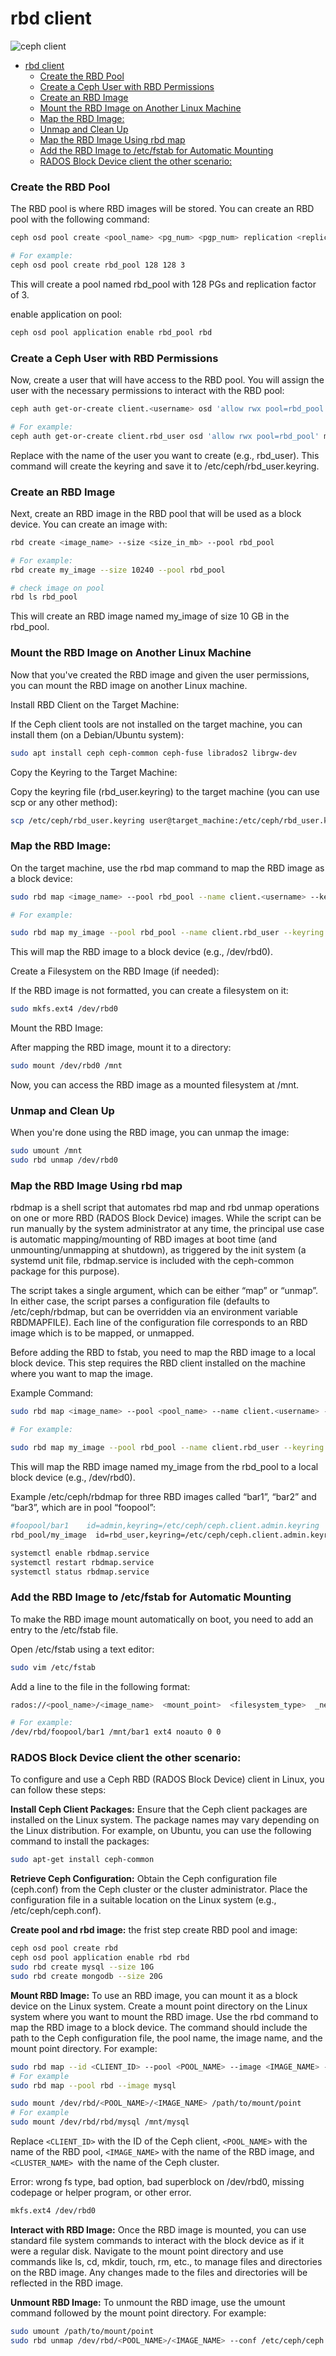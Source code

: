 # rbd client

![ceph client](../images/ceph-arch.jpg)
- [rbd client](#rbd-client)
    - [Create the RBD Pool](#create-the-rbd-pool)
    - [Create a Ceph User with RBD Permissions](#create-a-ceph-user-with-rbd-permissions)
    - [Create an RBD Image](#create-an-rbd-image)
    - [Mount the RBD Image on Another Linux Machine](#mount-the-rbd-image-on-another-linux-machine)
    - [Map the RBD Image:](#map-the-rbd-image)
    - [Unmap and Clean Up](#unmap-and-clean-up)
    - [Map the RBD Image Using rbd map](#map-the-rbd-image-using-rbd-map)
    - [Add the RBD Image to /etc/fstab for Automatic Mounting](#add-the-rbd-image-to-etcfstab-for-automatic-mounting)
    - [RADOS Block Device client the other scenario:](#rados-block-device-client-the-other-scenario)

### Create the RBD Pool
The RBD pool is where RBD images will be stored. You can create an RBD pool with the following command:

```bash
ceph osd pool create <pool_name> <pg_num> <pgp_num> replication <replication_factor>

# For example:
ceph osd pool create rbd_pool 128 128 3
```

This will create a pool named rbd_pool with 128 PGs and replication factor of 3.

enable application on pool:
```bash
ceph osd pool application enable rbd_pool rbd
```

### Create a Ceph User with RBD Permissions
Now, create a user that will have access to the RBD pool. You will assign the user with the necessary permissions to interact with the RBD pool:

```bash
ceph auth get-or-create client.<username> osd 'allow rwx pool=rbd_pool' mon 'allow r' -o /etc/ceph/<username>.keyring

# For example:
ceph auth get-or-create client.rbd_user osd 'allow rwx pool=rbd_pool' mon 'allow r' -o /etc/ceph/rbd_user.keyring
```
Replace <username> with the name of the user you want to create (e.g., rbd_user).
This command will create the keyring and save it to /etc/ceph/rbd_user.keyring.


### Create an RBD Image
Next, create an RBD image in the RBD pool that will be used as a block device. You can create an image with:

```bash
rbd create <image_name> --size <size_in_mb> --pool rbd_pool

# For example:
rbd create my_image --size 10240 --pool rbd_pool

# check image on pool
rbd ls rbd_pool
```
This will create an RBD image named my_image of size 10 GB in the rbd_pool.

### Mount the RBD Image on Another Linux Machine
Now that you've created the RBD image and given the user permissions, you can mount the RBD image on another Linux machine.

Install RBD Client on the Target Machine:

If the Ceph client tools are not installed on the target machine, you can install them (on a Debian/Ubuntu system):

```bash
sudo apt install ceph ceph-common ceph-fuse librados2 librgw-dev
```
Copy the Keyring to the Target Machine:

Copy the keyring file (rbd_user.keyring) to the target machine (you can use scp or any other method):

```bash
scp /etc/ceph/rbd_user.keyring user@target_machine:/etc/ceph/rbd_user.keyring
```

### Map the RBD Image:

On the target machine, use the rbd map command to map the RBD image as a block device:

```bash
sudo rbd map <image_name> --pool rbd_pool --name client.<username> --keyring /etc/ceph/rbd_user.keyring

# For example:

sudo rbd map my_image --pool rbd_pool --name client.rbd_user --keyring /etc/ceph/rbd_user.keyring
```
This will map the RBD image to a block device (e.g., /dev/rbd0).

Create a Filesystem on the RBD Image (if needed):

If the RBD image is not formatted, you can create a filesystem on it:

```bash
sudo mkfs.ext4 /dev/rbd0
```
Mount the RBD Image:

After mapping the RBD image, mount it to a directory:

```bash
sudo mount /dev/rbd0 /mnt
```
Now, you can access the RBD image as a mounted filesystem at /mnt.

### Unmap and Clean Up
When you're done using the RBD image, you can unmap the image:

```bash
sudo umount /mnt
sudo rbd unmap /dev/rbd0
```

### Map the RBD Image Using rbd map
rbdmap is a shell script that automates rbd map and rbd unmap operations on one or more RBD (RADOS Block Device) images. While the script can be run manually by the system administrator at any time, the principal use case is automatic mapping/mounting of RBD images at boot time (and unmounting/unmapping at shutdown), as triggered by the init system (a systemd unit file, rbdmap.service is included with the ceph-common package for this purpose).

The script takes a single argument, which can be either “map” or “unmap”. In either case, the script parses a configuration file (defaults to /etc/ceph/rbdmap, but can be overridden via an environment variable RBDMAPFILE). Each line of the configuration file corresponds to an RBD image which is to be mapped, or unmapped.

Before adding the RBD to fstab, you need to map the RBD image to a local block device. This step requires the RBD client installed on the machine where you want to map the image.

Example Command:
```bash
sudo rbd map <image_name> --pool <pool_name> --name client.<username> --keyring /etc/ceph/<username>.keyring

# For example:

sudo rbd map my_image --pool rbd_pool --name client.rbd_user --keyring /etc/ceph/rbd_user.keyring
```
This will map the RBD image named my_image from the rbd_pool to a local block device (e.g., /dev/rbd0).


Example /etc/ceph/rbdmap for three RBD images called “bar1”, “bar2” and “bar3”, which are in pool “foopool”:
```bash
#foopool/bar1    id=admin,keyring=/etc/ceph/ceph.client.admin.keyring
rbd_pool/my_image  id=rbd_user,keyring=/etc/ceph/ceph.client.admin.keyring

systemctl enable rbdmap.service
systemctl restart rbdmap.service
systemctl status rbdmap.service
```

### Add the RBD Image to /etc/fstab for Automatic Mounting

To make the RBD image mount automatically on boot, you need to add an entry to the /etc/fstab file.

Open /etc/fstab using a text editor:
```bash
sudo vim /etc/fstab
```
Add a line to the file in the following format:

```bash
rados://<pool_name>/<image_name>  <mount_point>  <filesystem_type>  _netdev,defaults  0  0

# For example:
/dev/rbd/foopool/bar1 /mnt/bar1 ext4 noauto 0 0
```

### RADOS Block Device client the other scenario:
To configure and use a Ceph RBD (RADOS Block Device) client in Linux, you can follow these steps:

**Install Ceph Client Packages:**
Ensure that the Ceph client packages are installed on the Linux system. The package names may vary depending on the Linux distribution. For example, on Ubuntu, you can use the following command to install the packages:
```bash
sudo apt-get install ceph-common
```

**Retrieve Ceph Configuration:**
Obtain the Ceph configuration file (ceph.conf) from the Ceph cluster or the cluster administrator. Place the configuration file in a suitable location on the Linux system (e.g., /etc/ceph/ceph.conf).

**Create pool and rbd image:**
the frist step create RBD pool and image:

```bash
ceph osd pool create rbd
ceph osd pool application enable rbd rbd
sudo rbd create mysql --size 10G
sudo rbd create mongodb --size 20G
```

**Mount RBD Image:**
To use an RBD image, you can mount it as a block device on the Linux system.
Create a mount point directory on the Linux system where you want to mount the RBD image.
Use the rbd command to map the RBD image to a block device. The command should include the path to the Ceph configuration file, the pool name, the image name, and the mount point directory. For example:
```bash
sudo rbd map --id <CLIENT_ID> --pool <POOL_NAME> --image <IMAGE_NAME> --cluster <CLUSTER_NAME> --conf /etc/ceph/ceph.conf
# For example
sudo rbd map --pool rbd --image mysql

sudo mount /dev/rbd/<POOL_NAME>/<IMAGE_NAME> /path/to/mount/point
# For example
sudo mount /dev/rbd/rbd/mysql /mnt/mysql
```
Replace `<CLIENT_ID>` with the ID of the Ceph client, `<POOL_NAME>` with the name of the RBD pool, `<IMAGE_NAME>` with the name of the RBD image, and `<CLUSTER_NAME> `with the name of the Ceph cluster.

Error: wrong fs type, bad option, bad superblock on /dev/rbd0, missing codepage or helper program, or other error.
```bash
mkfs.ext4 /dev/rbd0
```

**Interact with RBD Image:**
Once the RBD image is mounted, you can use standard file system commands to interact with the block device as if it were a regular disk.
Navigate to the mount point directory and use commands like ls, cd, mkdir, touch, rm, etc., to manage files and directories on the RBD image.
Any changes made to the files and directories will be reflected in the RBD image.

**Unmount RBD Image:**
To unmount the RBD image, use the umount command followed by the mount point directory. For example:
```bash
sudo umount /path/to/mount/point
sudo rbd unmap /dev/rbd/<POOL_NAME>/<IMAGE_NAME> --conf /etc/ceph/ceph.conf
```